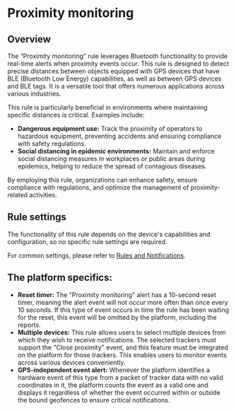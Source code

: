 # Proximity monitoring

## Overview

The “Proximity monitoring” rule leverages Bluetooth functionality to provide real-time alerts when proximity events occur. This rule is designed to detect precise distances between objects equipped with GPS devices that have BLE (Bluetooth Low Energy) capabilities, as well as between GPS devices and BLE tags. It is a versatile tool that offers numerous applications across various industries.

This rule is particularly beneficial in environments where maintaining specific distances is critical. Examples include:

* **Dangerous equipment use:** Track the proximity of operators to hazardous equipment, preventing accidents and ensuring compliance with safety regulations.
* **Social distancing in epidemic environments:** Maintain and enforce social distancing measures in workplaces or public areas during epidemics, helping to reduce the spread of contagious diseases.

By employing this rule, organizations can enhance safety, ensure compliance with regulations, and optimize the management of proximity-related activities.

## Rule settings

The functionality of this rule depends on the device's capabilities and configuration, so no specific rule settings are required.

For common settings, please refer to [Rules and Notifications](../).

## The platform specifics:

* **Reset timer:** The "Proximity monitoring" alert has a 10-second reset timer, meaning the alert event will not occur more often than once every 10 seconds. If this type of event occurs in time the rule has been waiting for the reset, this event will be omitted by the platform, including the reports.
* **Multiple devices:** This rule allows users to select multiple devices from which they wish to receive notifications. The selected trackers must support the "Close proximity" event, and this feature must be integrated on the platform for those trackers. This enables users to monitor events across various devices conveniently.
* **GPS-independent event alert:** Whenever the platform identifies a hardware event of this type from a packet of tracker data with no valid coordinates in it, the platform counts the event as a valid one and displays it regardless of whether the event occurred within or outside the bound geofences to ensure critical notifications.
